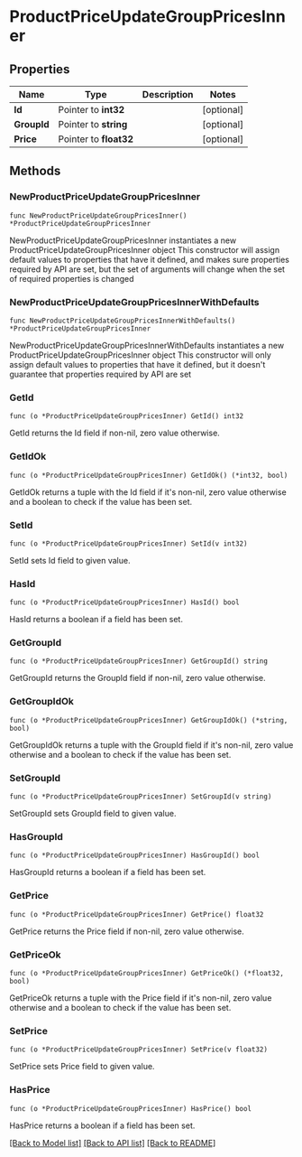 # ProductPriceUpdateGroupPricesInner

## Properties

Name | Type | Description | Notes
------------ | ------------- | ------------- | -------------
**Id** | Pointer to **int32** |  | [optional] 
**GroupId** | Pointer to **string** |  | [optional] 
**Price** | Pointer to **float32** |  | [optional] 

## Methods

### NewProductPriceUpdateGroupPricesInner

`func NewProductPriceUpdateGroupPricesInner() *ProductPriceUpdateGroupPricesInner`

NewProductPriceUpdateGroupPricesInner instantiates a new ProductPriceUpdateGroupPricesInner object
This constructor will assign default values to properties that have it defined,
and makes sure properties required by API are set, but the set of arguments
will change when the set of required properties is changed

### NewProductPriceUpdateGroupPricesInnerWithDefaults

`func NewProductPriceUpdateGroupPricesInnerWithDefaults() *ProductPriceUpdateGroupPricesInner`

NewProductPriceUpdateGroupPricesInnerWithDefaults instantiates a new ProductPriceUpdateGroupPricesInner object
This constructor will only assign default values to properties that have it defined,
but it doesn't guarantee that properties required by API are set

### GetId

`func (o *ProductPriceUpdateGroupPricesInner) GetId() int32`

GetId returns the Id field if non-nil, zero value otherwise.

### GetIdOk

`func (o *ProductPriceUpdateGroupPricesInner) GetIdOk() (*int32, bool)`

GetIdOk returns a tuple with the Id field if it's non-nil, zero value otherwise
and a boolean to check if the value has been set.

### SetId

`func (o *ProductPriceUpdateGroupPricesInner) SetId(v int32)`

SetId sets Id field to given value.

### HasId

`func (o *ProductPriceUpdateGroupPricesInner) HasId() bool`

HasId returns a boolean if a field has been set.

### GetGroupId

`func (o *ProductPriceUpdateGroupPricesInner) GetGroupId() string`

GetGroupId returns the GroupId field if non-nil, zero value otherwise.

### GetGroupIdOk

`func (o *ProductPriceUpdateGroupPricesInner) GetGroupIdOk() (*string, bool)`

GetGroupIdOk returns a tuple with the GroupId field if it's non-nil, zero value otherwise
and a boolean to check if the value has been set.

### SetGroupId

`func (o *ProductPriceUpdateGroupPricesInner) SetGroupId(v string)`

SetGroupId sets GroupId field to given value.

### HasGroupId

`func (o *ProductPriceUpdateGroupPricesInner) HasGroupId() bool`

HasGroupId returns a boolean if a field has been set.

### GetPrice

`func (o *ProductPriceUpdateGroupPricesInner) GetPrice() float32`

GetPrice returns the Price field if non-nil, zero value otherwise.

### GetPriceOk

`func (o *ProductPriceUpdateGroupPricesInner) GetPriceOk() (*float32, bool)`

GetPriceOk returns a tuple with the Price field if it's non-nil, zero value otherwise
and a boolean to check if the value has been set.

### SetPrice

`func (o *ProductPriceUpdateGroupPricesInner) SetPrice(v float32)`

SetPrice sets Price field to given value.

### HasPrice

`func (o *ProductPriceUpdateGroupPricesInner) HasPrice() bool`

HasPrice returns a boolean if a field has been set.


[[Back to Model list]](../README.md#documentation-for-models) [[Back to API list]](../README.md#documentation-for-api-endpoints) [[Back to README]](../README.md)


